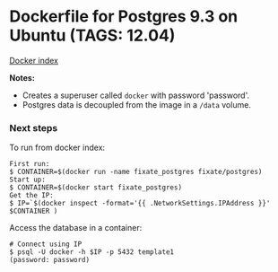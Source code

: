 # Dockerfile for Postgres 9.3 on Ubuntu (TAGS: 12.04)

[Docker index](https://index.docker.io/u/fixate/postgres/)

**Notes:**

 - Creates a superuser called `docker` with password 'password'.
 - Postgres data is decoupled from the image in a `/data` volume.

### Next steps

To run from docker index:

```shell
First run:
$ CONTAINER=$(docker run -name fixate_postgres fixate/postgres)
Start up:
$ CONTAINER=$(docker start fixate_postgres)
Get the IP:
$ IP=`$(docker inspect -format='{{ .NetworkSettings.IPAddress }}' $CONTAINER )
```

Access the database in a container:

```shell
# Connect using IP
$ psql -U docker -h $IP -p 5432 template1
(password: password)
```
